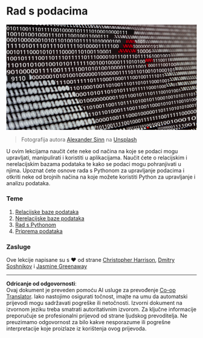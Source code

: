 <!--
CO_OP_TRANSLATOR_METADATA:
{
  "original_hash": "abc3309ab41bc5a7846f70ee1a055838",
  "translation_date": "2025-08-30T17:59:58+00:00",
  "source_file": "2-Working-With-Data/README.md",
  "language_code": "hr"
}
-->
# Rad s podacima

![data love](../../../translated_images/data-love.a22ef29e6742c852505ada062920956d3d7604870b281a8ca7c7ac6f37381d5a.hr.jpg)  
> Fotografija autora <a href="https://unsplash.com/@swimstaralex?utm_source=unsplash&utm_medium=referral&utm_content=creditCopyText">Alexander Sinn</a> na <a href="https://unsplash.com/s/photos/data?utm_source=unsplash&utm_medium=referral&utm_content=creditCopyText">Unsplash</a>

U ovim lekcijama naučit ćete neke od načina na koje se podaci mogu upravljati, manipulirati i koristiti u aplikacijama. Naučit ćete o relacijskim i nerelacijskim bazama podataka te kako se podaci mogu pohranjivati u njima. Upoznat ćete osnove rada s Pythonom za upravljanje podacima i otkriti neke od brojnih načina na koje možete koristiti Python za upravljanje i analizu podataka.

### Teme

1. [Relacijske baze podataka](05-relational-databases/README.md)  
2. [Nerelacijske baze podataka](06-non-relational/README.md)  
3. [Rad s Pythonom](07-python/README.md)  
4. [Priprema podataka](08-data-preparation/README.md)  

### Zasluge

Ove lekcije napisane su s ❤️ od strane [Christopher Harrison](https://twitter.com/geektrainer), [Dmitry Soshnikov](https://twitter.com/shwars) i [Jasmine Greenaway](https://twitter.com/paladique)

---

**Odricanje od odgovornosti**:  
Ovaj dokument je preveden pomoću AI usluge za prevođenje [Co-op Translator](https://github.com/Azure/co-op-translator). Iako nastojimo osigurati točnost, imajte na umu da automatski prijevodi mogu sadržavati pogreške ili netočnosti. Izvorni dokument na izvornom jeziku treba smatrati autoritativnim izvorom. Za ključne informacije preporučuje se profesionalni prijevod od strane ljudskog prevoditelja. Ne preuzimamo odgovornost za bilo kakve nesporazume ili pogrešne interpretacije koje proizlaze iz korištenja ovog prijevoda.